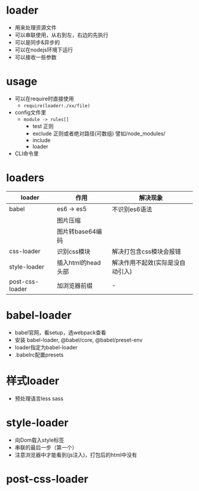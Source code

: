# loader
- 用来处理资源文件
- 可以串联使用，从右到左，右边的先执行
- 可以是同步&异步的
- 可以在nodejs环境下运行
- 可以接收一些参数

# usage
- 可以在require时直接使用
    - `require(loader!./xx/file)`
- config文件里
    - `module -> rules[]`
        - test 正则
        - exclude 正则或者绝对路径(可数组) 譬如/node_modules/
        - include 
        - loader
- CLI命令里

# loaders
|loader|作用|解决现象|
|---|---|---|
|babel|es6 -> es5|不识别es6语法|
||图片压缩||
||图片转base64编码||
|css-loader|识别css模块|解决打包含css模块会报错|
|style-loader|插入html的head头部|解决作用不起效(实际是没自动引入)|
|post-css-loader|加浏览器前缀|-|


# babel-loader
- babel官网，看setup，选webpack查看
- 安装 babel-loader, @babel/core, @babel/preset-env
- loader指定为babel-loader
- .babelrc配置presets

# 样式loader
- 预处理语言less sass

# style-loader
- 向Dom载入style标签
- 串联的最后一步（第一个）
- 注意浏览器中才能看到(js注入)，打包后的html中没有

# post-css-loader
